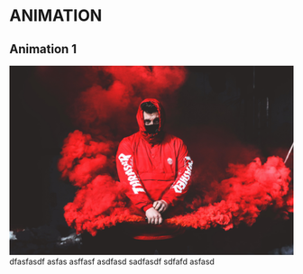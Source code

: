 # ANIMATION
## **Animation 1**
![](animation%201/2.jpg)
dfasfasdf
asfas
asffasf
asdfasd
sadfasdf
sdfafd
asfasd
